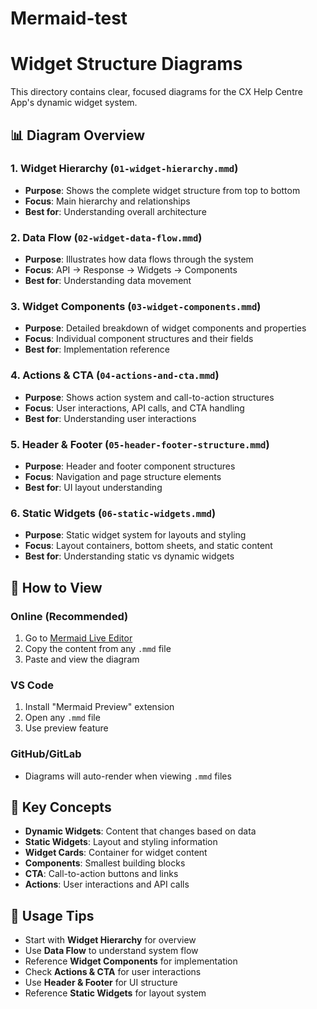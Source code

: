 # Mermaid-test
# Widget Structure Diagrams

This directory contains clear, focused diagrams for the CX Help Centre App's dynamic widget system.

## 📊 Diagram Overview

### 1. **Widget Hierarchy** (`01-widget-hierarchy.mmd`)
- **Purpose**: Shows the complete widget structure from top to bottom
- **Focus**: Main hierarchy and relationships
- **Best for**: Understanding overall architecture

### 2. **Data Flow** (`02-widget-data-flow.mmd`)
- **Purpose**: Illustrates how data flows through the system
- **Focus**: API → Response → Widgets → Components
- **Best for**: Understanding data movement

### 3. **Widget Components** (`03-widget-components.mmd`)
- **Purpose**: Detailed breakdown of widget components and properties
- **Focus**: Individual component structures and their fields
- **Best for**: Implementation reference

### 4. **Actions & CTA** (`04-actions-and-cta.mmd`)
- **Purpose**: Shows action system and call-to-action structures
- **Focus**: User interactions, API calls, and CTA handling
- **Best for**: Understanding user interactions

### 5. **Header & Footer** (`05-header-footer-structure.mmd`)
- **Purpose**: Header and footer component structures
- **Focus**: Navigation and page structure elements
- **Best for**: UI layout understanding

### 6. **Static Widgets** (`06-static-widgets.mmd`)
- **Purpose**: Static widget system for layouts and styling
- **Focus**: Layout containers, bottom sheets, and static content
- **Best for**: Understanding static vs dynamic widgets

## 🚀 How to View

### Online (Recommended)
1. Go to [Mermaid Live Editor](https://mermaid.live/)
2. Copy the content from any `.mmd` file
3. Paste and view the diagram

### VS Code
1. Install "Mermaid Preview" extension
2. Open any `.mmd` file
3. Use preview feature

### GitHub/GitLab
- Diagrams will auto-render when viewing `.mmd` files

## 🎯 Key Concepts

- **Dynamic Widgets**: Content that changes based on data
- **Static Widgets**: Layout and styling information
- **Widget Cards**: Container for widget content
- **Components**: Smallest building blocks
- **CTA**: Call-to-action buttons and links
- **Actions**: User interactions and API calls

## 📝 Usage Tips

- Start with **Widget Hierarchy** for overview
- Use **Data Flow** to understand system flow
- Reference **Widget Components** for implementation
- Check **Actions & CTA** for user interactions
- Use **Header & Footer** for UI structure
- Reference **Static Widgets** for layout system

